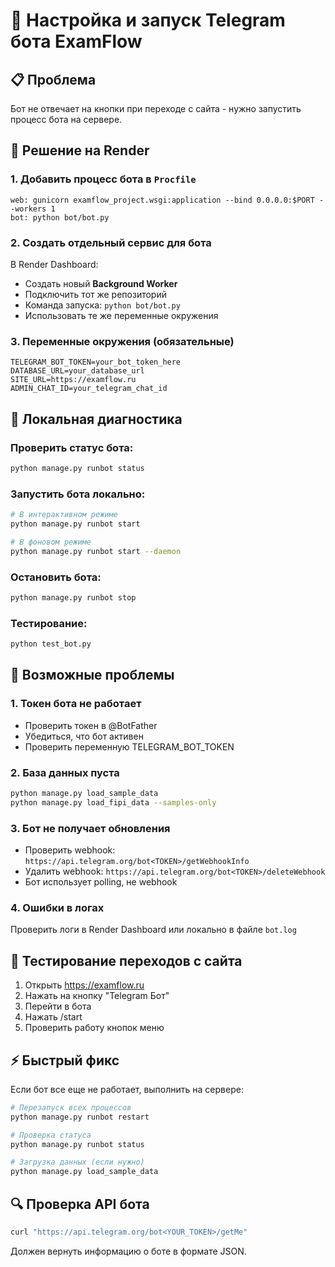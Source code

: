 # 🤖 Настройка и запуск Telegram бота ExamFlow

## 📋 Проблема
Бот не отвечает на кнопки при переходе с сайта - нужно запустить процесс бота на сервере.

## 🚀 Решение на Render

### 1. Добавить процесс бота в `Procfile`
```
web: gunicorn examflow_project.wsgi:application --bind 0.0.0.0:$PORT --workers 1
bot: python bot/bot.py
```

### 2. Создать отдельный сервис для бота
В Render Dashboard:
- Создать новый **Background Worker** 
- Подключить тот же репозиторий
- Команда запуска: `python bot/bot.py`
- Использовать те же переменные окружения

### 3. Переменные окружения (обязательные)
```
TELEGRAM_BOT_TOKEN=your_bot_token_here
DATABASE_URL=your_database_url
SITE_URL=https://examflow.ru
ADMIN_CHAT_ID=your_telegram_chat_id
```

## 🔧 Локальная диагностика

### Проверить статус бота:
```bash
python manage.py runbot status
```

### Запустить бота локально:
```bash
# В интерактивном режиме
python manage.py runbot start

# В фоновом режиме  
python manage.py runbot start --daemon
```

### Остановить бота:
```bash
python manage.py runbot stop
```

### Тестирование:
```bash
python test_bot.py
```

## 🐛 Возможные проблемы

### 1. Токен бота не работает
- Проверить токен в @BotFather
- Убедиться, что бот активен
- Проверить переменную TELEGRAM_BOT_TOKEN

### 2. База данных пуста
```bash
python manage.py load_sample_data
python manage.py load_fipi_data --samples-only
```

### 3. Бот не получает обновления
- Проверить webhook: `https://api.telegram.org/bot<TOKEN>/getWebhookInfo`
- Удалить webhook: `https://api.telegram.org/bot<TOKEN>/deleteWebhook`
- Бот использует polling, не webhook

### 4. Ошибки в логах
Проверить логи в Render Dashboard или локально в файле `bot.log`

## 📱 Тестирование переходов с сайта

1. Открыть https://examflow.ru
2. Нажать на кнопку "Telegram Бот" 
3. Перейти в бота
4. Нажать /start
5. Проверить работу кнопок меню

## ⚡ Быстрый фикс

Если бот все еще не работает, выполнить на сервере:
```bash
# Перезапуск всех процессов
python manage.py runbot restart

# Проверка статуса
python manage.py runbot status

# Загрузка данных (если нужно)
python manage.py load_sample_data
```

## 🔍 Проверка API бота
```bash
curl "https://api.telegram.org/bot<YOUR_TOKEN>/getMe"
```

Должен вернуть информацию о боте в формате JSON.
